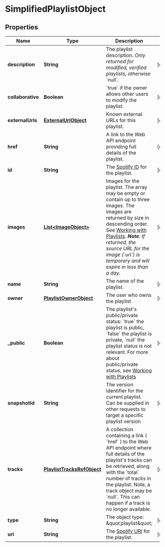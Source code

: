

# SimplifiedPlaylistObject


## Properties

| Name | Type | Description | Notes |
|------------ | ------------- | ------------- | -------------|
|**description** | **String** | The playlist description. _Only returned for modified, verified playlists, otherwise_ &#x60;null&#x60;.  |  [optional] |
|**collaborative** | **Boolean** | &#x60;true&#x60; if the owner allows other users to modify the playlist.  |  [optional] |
|**externalUrls** | [**ExternalUrlObject**](ExternalUrlObject.md) | Known external URLs for this playlist.  |  [optional] |
|**href** | **String** | A link to the Web API endpoint providing full details of the playlist.  |  [optional] |
|**id** | **String** | The [Spotify ID](/documentation/web-api/concepts/spotify-uris-ids) for the playlist.  |  [optional] |
|**images** | [**List&lt;ImageObject&gt;**](ImageObject.md) | Images for the playlist. The array may be empty or contain up to three images. The images are returned by size in descending order. See [Working with Playlists](/documentation/web-api/concepts/playlists). _**Note**: If returned, the source URL for the image (&#x60;url&#x60;) is temporary and will expire in less than a day._  |  [optional] |
|**name** | **String** | The name of the playlist.  |  [optional] |
|**owner** | [**PlaylistOwnerObject**](PlaylistOwnerObject.md) | The user who owns the playlist  |  [optional] |
|**_public** | **Boolean** | The playlist&#39;s public/private status: &#x60;true&#x60; the playlist is public, &#x60;false&#x60; the playlist is private, &#x60;null&#x60; the playlist status is not relevant. For more about public/private status, see [Working with Playlists](/documentation/web-api/concepts/playlists)  |  [optional] |
|**snapshotId** | **String** | The version identifier for the current playlist. Can be supplied in other requests to target a specific playlist version  |  [optional] |
|**tracks** | [**PlaylistTracksRefObject**](PlaylistTracksRefObject.md) | A collection containing a link ( &#x60;href&#x60; ) to the Web API endpoint where full details of the playlist&#39;s tracks can be retrieved, along with the &#x60;total&#x60; number of tracks in the playlist. Note, a track object may be &#x60;null&#x60;. This can happen if a track is no longer available.  |  [optional] |
|**type** | **String** | The object type: \&quot;playlist\&quot;  |  [optional] |
|**uri** | **String** | The [Spotify URI](/documentation/web-api/concepts/spotify-uris-ids) for the playlist.  |  [optional] |



